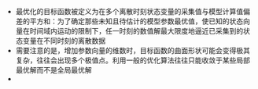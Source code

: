 - 最优化的目标函数被定义为在多个离散时刻状态变量的采集值与模型计算值偏差的平方和：为了确定那些未知且待估计的模型参数最优值，使已知的状态向量在时间域内运动的限制下，任一时刻的数值解最大限度地逼近已采集到的状态变量在不同时刻的离散数据
- 需要注意的是，增加参数向量的维数时，目标函数的曲面形状可能会变得极其复杂，往往会出现多个极值点。利用一般的优化算法往往只能收敛于某些局部最优解而不是全局最优解
-